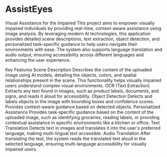 # AssistEyes

Visual Assistance for the Impaired
This project aims to empower visually impaired individuals by providing real-time, context-aware assistance using image analysis. By leveraging modern AI technologies, this application provides detailed scene descriptions, text extraction, object detection, and personalized task-specific guidance to help users navigate their environments with ease. The system also supports language translation and audio output, ensuring accessibility across different languages and enhancing the user experience.

Key Features
Scene Description
Describes the content of the uploaded image using AI models, detailing the objects, colors, and spatial relationships present in the scene.
This functionality helps visually impaired users understand complex visual environments.
OCR (Text Extraction)
Extracts any text found in images, such as product labels, documents, and signs, and reads it aloud for accessibility.
Object Detection
Detects and labels objects in the image with bounding boxes and confidence scores. Provides context-aware guidance based on detected objects.
Personalized Assistance
Provides task-specific guidance based on the content of the uploaded image, such as identifying groceries, reading labels, or providing contextual assistance in specific environments like a kitchen or office.
Text Translation
Detects text in images and translates it into the user's preferred language, making multi-lingual text accessible.
Audio Translation
After translating the text, the system reads the translated text aloud in the selected language, ensuring multi-language accessibility for visually impaired users.
